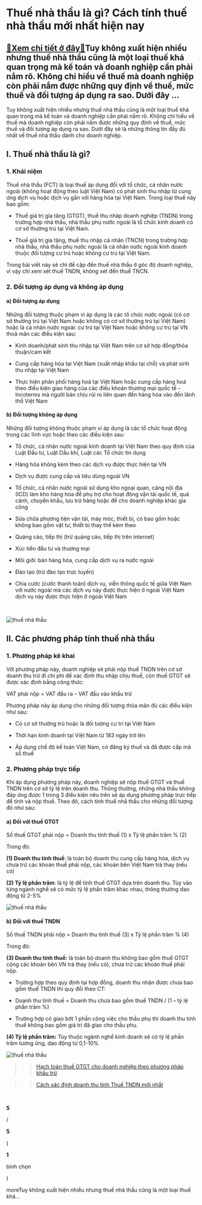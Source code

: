 Thuế nhà thầu là gì? Cách tính thuế nhà thầu mới nhất hiện nay
==============================================================

[:gift:Xem chi tiết ở đây:gift:](https://hddtvn.com/thue-nha-thau-la-gi-cach-tinh-thue-nha-thau-moi-nhat-hien-nay/)Tuy không xuất hiện nhiều nhưng thuế nhà thầu cũng là một loại thuế khá quan trọng mà kế toán và doanh nghiệp cần phải nắm rõ. Không chỉ hiểu về thuế mà doanh nghiệp còn phải nắm được những quy định về thuế, mức thuế và đối tượng áp dụng ra sao. Dưới đây …
----------------------------------------------------------------------------------------------------------------------------------------------------------------------------------------------------------------------------------------------------------------

Tuy không xuất hiện nhiều nhưng thuế nhà thầu cũng là một loại thuế khá quan trọng mà kế toán và doanh nghiệp cần phải nắm rõ. Không chỉ hiểu về thuế mà doanh nghiệp còn phải nắm được những quy định về thuế, mức thuế và đối tượng áp dụng ra sao. Dưới đây sẽ là những thông tin đầy đủ nhất về thuế nhà thầu dành cho doanh nghiệp.


I. Thuế nhà thầu là gì?
-----------------------


### 1. Khái niệm


Thuế nhà thầu (FCT) là loại thuế áp dụng đối với tổ chức, cá nhân nước ngoài (không hoạt động theo luật Việt Nam) có phát sinh thu nhập từ cung ứng dịch vụ hoặc dịch vụ gắn với hàng hóa tại Việt Nam. Trong loại thuế này bao gồm:




* Thuế giá trị gia tăng (GTGT), thuế thu nhâp doanh nghiệp (TNDN) trong trường hợp nhà thầu, nhà thầu phụ nước ngoài là tổ chức kinh doanh có cơ sở thường trú tại Việt Nam.

* Thuế giá trị gia tăng, thuế thu nhập cá nhân (TNCN) trong trường hợp nhà thầu, nhà thầu phụ nước ngoài là cá nhân nước ngoài kinh doanh thuộc đối tượng cư trú hoặc không cư trú tại Việt Nam.



Trong bài viết này sẽ chỉ đề cập đến thuế nhà thầu ở góc độ doanh nghiệp, vì vậy chỉ xem xét thuế TNDN, không xét đến thuế TNCN.


### 2. Đối tượng áp dụng và không áp dụng


#### a) Đối tượng áp dụng


Những đối tượng thuộc phạm vi áp dụng là các tổ chức nước ngoài (có cơ sở thường trú tại Việt Nam hoặc không có cơ sở thường trú tại Việt Nam) hoặc là cá nhân nước ngoài: cư trú tại Việt Nam hoặc không cư trú tại VN thoả mãn các điều kiện sau:




* Kinh doanh/phát sinh thu nhập tại Việt Nam trên cơ sở hợp đồng/thỏa thuận/cam kết

* Cung cấp hàng hóa tại Việt Nam (xuất nhập khẩu tại chỗ) và phát sinh thu nhập tại Việt Nam

* Thực hiện phân phối hàng hoá tại Việt Nam hoặc cung cấp hàng hoá theo điều kiện giao hàng của các điều khoản thương mại quốc tế – Incoterms mà người bán chịu rủi ro liên quan đến hàng hóa vào đến lãnh thổ Việt Nam



#### b) Đối tượng không áp dụng


Những đối tượng không thuộc phạm vi áp dụng là các tổ chức hoạt động trong các lĩnh vực hoặc theo các điều kiện sau:




* Tổ chức, cá nhân nước ngoài kinh doanh tại Việt Nam theo quy định của Luật Đầu tư, Luật Dầu khí, Luật các Tổ chức tín dụng

* Hàng hóa không kèm theo các dịch vụ được thực hiện tại VN

* Dịch vụ được cung cấp và tiêu dùng ngoài VN

* Tổ chức, cá nhân nước ngoài sử dụng kho ngoại quan, cảng nội địa (ICD) làm kho hàng hóa để phụ trợ cho hoạt động vận tải quốc tế, quá cảnh, chuyển khẩu, lưu trữ hàng hoặc để cho doanh nghiệp khác gia công

* Sửa chữa phương tiện vận tải, máy móc, thiết bị, có bao gồm hoặc không bao gồm vật tư, thiết bị thay thế kèm theo

* Quảng cáo, tiếp thị (trừ quảng cáo, tiếp thị trên internet)

* Xúc tiến đầu tư và thương mại

* Môi giới: bán hàng hóa, cung cấp dịch vụ ra nước ngoài

* Đào tạo (trừ đào tạo trực tuyến)

* Chia cước (cước thanh toán) dịch vụ, viễn thông quốc tế giữa Việt Nam với nước ngoài mà các dịch vụ này được thực hiện ở ngoài Việt Nam dịch vụ này được thực hiện ở ngoài Việt Nam



 


![thuế nhà thầu](https://hddtvn.com/wp-content/uploads/2021/01/Small-business-tax-woman.jpg "thuế nhà thầu")


II. Các phương pháp tính thuế nhà thầu
--------------------------------------


### 1. Phương pháp kê khai


Với phương pháp này, doanh nghiệp sẽ phải nộp thuế TNDN trên cơ sở doanh thu trừ đi chi phí để xác định thu nhập chịu thuế, còn thuế GTGT sẽ được xác định bằng công thức:


VAT phải nộp = VAT đầu ra – VAT đầu vào khấu trừ


Phương pháp này áp dụng cho những đối tượng thỏa mãn đủ các điều kiện như sau:




* Có cơ sở thường trú hoặc là đối tượng cư trí tại Việt Nam

* Thời hạn kinh doanh tại Việt Nam từ 183 ngày trở lên

* Áp dụng chế độ kế toán Việt Nam, có đăng ký thuế và đã được cấp mã số thuế



### 2. Phương pháp trực tiếp


Khi áp dụng phương pháp này, doanh nghiệp sẽ nộp thuế GTGT và thuế TNDN trên cơ sở tỷ lệ trên doanh thu. Thông thường, những nhà thầu không đáp ứng được 1 trong 3 điều kiện nêu trên sẽ áp dụng phương pháp trực tiếp để tính và nộp thuế. Theo đó, cách tính thuế nhầ thầu cho những đối tượng đó như sau:


#### a) Đối với thuế GTGT


Số thuế GTGT phải nộp = Doanh thu tính thuế (1) x Tỷ lệ phần trăm % (2)


Trong đó:


**(1) Doanh thu tính thuế**: là toàn bộ doanh thu cung cấp hàng hóa, dịch vụ chưa trừ các khoản thuế phải nộp, các khoản bên Việt Nam trả thay (nếu có)


**(2) Tỷ lệ phần trăm**: là tỷ lệ để tính thuế GTGT dựa trên doanh thu. Tùy vào từng ngành nghề sẽ có mức tỷ lệ phần trăm khác nhau, thông thường dao động từ 2-5%


![thuế nhà thầu](https://hddtvn.com/wp-content/uploads/2021/01/tỷ-lệ-thuế-GTGT.png "thuế nhà thầu")


#### b) Đối với thuế TNDN


Số thuế TNDN phải nộp = Doanh thu tính thuế (3) x Tỷ lệ phần trăm % (4)


Trong đó:


**(3) Doanh thu tính thuế:** là toàn bộ doanh thu không bao gồm thuế GTGT cộng các khoản bên VN trả thay (nếu có), chưa trừ các khoản thuế phải nộp.




* Trường hợp theo quy định tại hợp đồng, doanh thu nhận được chưa bao gồm thuế TNDN thì quy đổi theo CT:

* Doanh thu tính thuế = Doanh thu chưa bao gồm thuế TNDN / (1 – tỷ lệ phần trăm %)

* Trường hợp có giao bớt 1 phần công việc cho thầu phụ thì doanh thu tính thuế không bao gồm giá trị đã giao cho thầu phụ.



**(4) Tỷ lệ phần trăm:** Tùy thuộc ngành nghề kinh doanh sẽ có tỷ lệ phần trăm tương ứng, dao động từ 0,1-10%


![thuế nhà thầu](https://hddtvn.com/wp-content/uploads/2021/01/tỷ-lệ-thuế-TNDN.png "thuế nhà thầu")


>> [Hạch toán thuế GTGT cho doanh nghiệp theo phương pháp khấu trừ](#)


>> [Cách xác định doanh thu tính Thuế TNDN mới nhất](#)


 








































**5**  

/  

**5**  

(  

**1**  

  

 bình chọn   

)


moreTuy không xuất hiện nhiều nhưng thuế nhà thầu cũng là một loại thuế khá…

